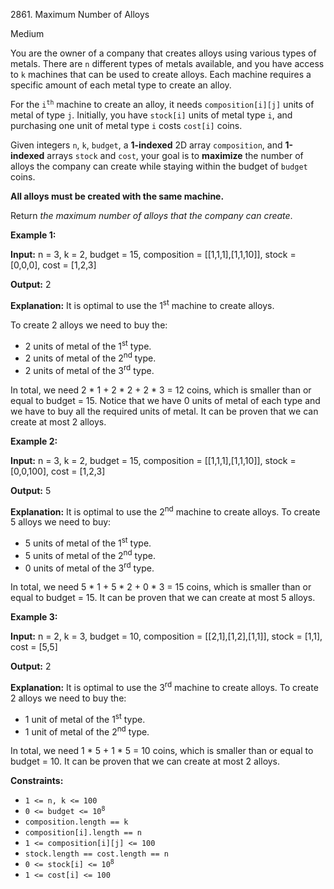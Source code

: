 2861\. Maximum Number of Alloys

Medium

You are the owner of a company that creates alloys using various types of metals. There are `n` different types of metals available, and you have access to `k` machines that can be used to create alloys. Each machine requires a specific amount of each metal type to create an alloy.

For the <code>i<sup>th</sup></code> machine to create an alloy, it needs `composition[i][j]` units of metal of type `j`. Initially, you have `stock[i]` units of metal type `i`, and purchasing one unit of metal type `i` costs `cost[i]` coins.

Given integers `n`, `k`, `budget`, a **1-indexed** 2D array `composition`, and **1-indexed** arrays `stock` and `cost`, your goal is to **maximize** the number of alloys the company can create while staying within the budget of `budget` coins.

**All alloys must be created with the same machine.**

Return _the maximum number of alloys that the company can create_.

**Example 1:**

**Input:** n = 3, k = 2, budget = 15, composition = [[1,1,1],[1,1,10]], stock = [0,0,0], cost = [1,2,3]

**Output:** 2

**Explanation:** It is optimal to use the 1<sup>st</sup> machine to create alloys. 

To create 2 alloys we need to buy the: 
- 2 units of metal of the 1<sup>st</sup> type. 
- 2 units of metal of the 2<sup>nd</sup> type. 
- 2 units of metal of the 3<sup>rd</sup> type. 

In total, we need 2 \* 1 + 2 \* 2 + 2 \* 3 = 12 coins, which is smaller than or equal to budget = 15. Notice that we have 0 units of metal of each type and we have to buy all the required units of metal. It can be proven that we can create at most 2 alloys.

**Example 2:**

**Input:** n = 3, k = 2, budget = 15, composition = [[1,1,1],[1,1,10]], stock = [0,0,100], cost = [1,2,3]

**Output:** 5

**Explanation:** It is optimal to use the 2<sup>nd</sup> machine to create alloys. To create 5 alloys we need to buy: 
- 5 units of metal of the 1<sup>st</sup> type. 
- 5 units of metal of the 2<sup>nd</sup> type. 
- 0 units of metal of the 3<sup>rd</sup> type. 

In total, we need 5 \* 1 + 5 \* 2 + 0 \* 3 = 15 coins, which is smaller than or equal to budget = 15. It can be proven that we can create at most 5 alloys.

**Example 3:**

**Input:** n = 2, k = 3, budget = 10, composition = [[2,1],[1,2],[1,1]], stock = [1,1], cost = [5,5]

**Output:** 2

**Explanation:** It is optimal to use the 3<sup>rd</sup> machine to create alloys. To create 2 alloys we need to buy the: 
- 1 unit of metal of the 1<sup>st</sup> type. 
- 1 unit of metal of the 2<sup>nd</sup> type. 

In total, we need 1 \* 5 + 1 \* 5 = 10 coins, which is smaller than or equal to budget = 10. It can be proven that we can create at most 2 alloys.

**Constraints:**

*   `1 <= n, k <= 100`
*   <code>0 <= budget <= 10<sup>8</sup></code>
*   `composition.length == k`
*   `composition[i].length == n`
*   `1 <= composition[i][j] <= 100`
*   `stock.length == cost.length == n`
*   <code>0 <= stock[i] <= 10<sup>8</sup></code>
*   `1 <= cost[i] <= 100`